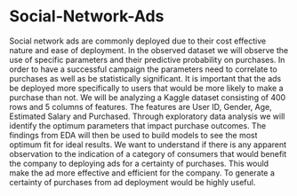 # Social-Network-Ads
Social network ads are commonly deployed due to their cost effective nature and ease of deployment. In the observed dataset we will observe the use of specific parameters and their predictive probability on purchases. In order to have a successful campaign the parameters need to correlate to purchases as well as be statistically significant. It is important that the ads be deployed more specifically to users that would be more likely to make a purchase than not. We will be analyzing a Kaggle dataset consisting of 400 rows and 5 columns of features. The features are User ID, Gender, Age, Estimated Salary and Purchased. Through exploratory data analysis we will identify the optimum parameters that impact purchase outcomes. The findings from EDA will then be used to build models to see the most optimum fit for ideal results.
We want to understand if there is any apparent observation to the indication of a category of consumers that would benefit the company to deploying ads for a certainty of purchases. This would make the ad more effective and efficient for the company. To generate a certainty of purchases from ad deployment would be highly useful. 
